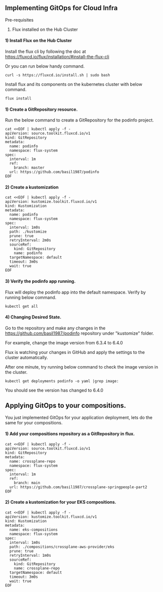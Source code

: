 ## Implementing GitOps for Cloud Infra

Pre-requisites

1) Flux installed on the Hub Cluster




#### 1) Install Flux on the Hub Cluster

Install the flux cli by following the doc at https://fluxcd.io/flux/installation/#install-the-flux-cli

Or you can run below handy command.

```
curl -s https://fluxcd.io/install.sh | sudo bash
```

Install flux and its components on the kubernetes cluster with below command.

```
flux install
```

#### 1) Create a GitRepository resource.

Run the below command to create a GitRepository for the podinfo project. 

```
cat <<EOF | kubectl apply -f -
apiVersion: source.toolkit.fluxcd.io/v1
kind: GitRepository
metadata:
  name: podinfo
  namespace: flux-system
spec:
  interval: 1m
  ref:
    branch: master
  url: https://github.com/basil1987/podinfo
EOF
```

#### 2) Create a kustomization 

```
cat <<EOF | kubectl apply -f -
apiVersion: kustomize.toolkit.fluxcd.io/v1
kind: Kustomization
metadata:
  name: podinfo
  namespace: flux-system
spec:
  interval: 1m0s
  path: ./kustomize
  prune: true
  retryInterval: 2m0s
  sourceRef:
    kind: GitRepository
    name: podinfo
  targetNamespace: default
  timeout: 3m0s
  wait: true
EOF
```

#### 3) Verify the podinfo app running. 

Flux will deploy the podinfo app into the default namespace. Verify by running below command.

```
kubectl get all
```

#### 4) Changing Desired State. 

Go to the repository and make any changes in the https://github.com/basil1987/podinfo repository under "kustomize" folder.

For example, change the image version from 6.3.4 to 6.4.0 

Flux is watching your changes in GitHub and apply the settings to the cluster automatically. 

After one minute, try running below command to check the image version in the cluster.

```
kubectl get deployments podinfo -o yaml |grep image:
```

You should see the version has changed to 6.4.0



## Applying GitOps to your compositions. 

You just implemented GitOps for your application deployment, lets do the same for your compositions.


#### 1) Add your compositions repository as a GitRepository in flux.

```
cat <<EOF | kubectl apply -f -
apiVersion: source.toolkit.fluxcd.io/v1
kind: GitRepository
metadata:
  name: crossplane-repo
  namespace: flux-system
spec:
  interval: 1m
  ref:
    branch: main
  url: https://github.com/basil1987/crossplane-springpeople-part2
EOF
```



#### 2) Create a kustomization for your EKS compositions. 

```
cat <<EOF | kubectl apply -f -
apiVersion: kustomize.toolkit.fluxcd.io/v1
kind: Kustomization
metadata:
  name: eks-compositions
  namespace: flux-system
spec:
  interval: 1m0s
  path: ./compositions/crossplane-aws-provider/eks
  prune: true
  retryInterval: 1m0s
  sourceRef:
    kind: GitRepository
    name: crossplane-repo
  targetNamespace: default
  timeout: 3m0s
  wait: true
EOF
```


